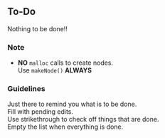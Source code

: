 ## To-Do
Nothing to be done!!
### Note
* **NO** `malloc` calls to create nodes.  
    Use `makeNode()` **ALWAYS**

### Guidelines
Just there to remind you what is to be done.  
Fill with pending edits.  
Use strikethrough to check off things that are done.  
Empty the list when everything is done.
